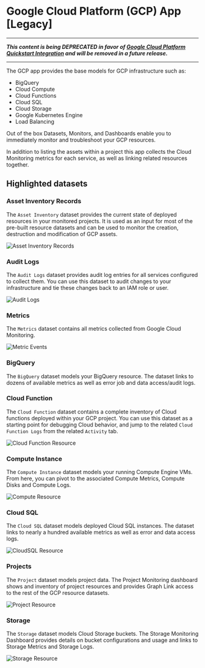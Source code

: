 # Google Cloud Platform (GCP) App [Legacy]

---

***This content is being DEPRECATED in favor of [Google Cloud Platform Quickstart Integration](https://docs.observeinc.com/en/latest/content/integrations/gcp/quickstart.html) and will be removed in a future release.***

---

The GCP app provides the base models for GCP infrastructure such as:

- BigQuery
- Cloud Compute
- Cloud Functions
- Cloud SQL
- Cloud Storage
- Google Kubernetes Engine
- Load Balancing

  
Out of the box Datasets, Monitors, and Dashboards enable you to immediately monitor and troubleshoot your GCP resources.

In addition to listing the assets within a project this app collects the Cloud Monitoring metrics for each service, as well as linking related resources together.

## Highlighted datasets

### Asset Inventory Records
The `Asset Inventory` dataset provides the current state of deployed resources in your monitored projects.  It is used as an input for most of the pre-built resource datasets and can be used to monitor the creation, destruction and modification of GCP assets.

![Asset Inventory Records](https://assets.observeinc.com/icons/apps/terraform-observe-google/Asset-Inventory-Events.png "Asset Inventory Records")
### Audit Logs

The `Audit Logs` dataset provides audit log entries for all services configured to collect them. You can use this dataset to audit changes to your infrastructure and tie these changes back to an IAM role or user.

![Audit Logs](https://assets.observeinc.com/icons/apps/terraform-observe-google/Audit-Log-Events.png "Audit Logs")

### Metrics

The `Metrics` dataset contains all metrics collected from Google Cloud Monitoring.

![Metric Events](https://assets.observeinc.com/icons/apps/terraform-observe-google/Metric-Events.png "Metric Events")

### BigQuery

The `BigQuery` dataset models your BigQuery resource.  The dataset links to dozens of available metrics as well as error job and data access/audit logs.


### Cloud Function

The `Cloud Function` dataset contains a complete inventory of Cloud functions deployed within your GCP project. You can use this dataset as a starting point for debugging Cloud behavior, and jump to the related `Cloud Function Logs` from the related `Activity` tab.

![Cloud Function Resource](https://assets.observeinc.com/icons/apps/terraform-observe-google/Cloud-Function-Resource.png "Cloud Function Resource")

### Compute Instance

The `Compute Instance` dataset models your running Compute Engine VMs. From here, you can pivot to the associated Compute Metrics, Compute Disks and Compute Logs.

![Compute Resource](https://assets.observeinc.com/icons/apps/terraform-observe-google/Cloud-Compute-Resource.png "Compute Resource")

### Cloud SQL

The `Cloud SQL` dataset models deployed Cloud SQL instances.  The dataset links to nearly a hundred available metrics as well as error and data access logs.

![CloudSQL Resource](https://assets.observeinc.com/icons/apps/terraform-observe-google/CloudSQL-Resource.png "CloudSQL Resource")

### Projects

The `Project` dataset models project data.  The Project Monitoring dashboard shows and inventory of project resources and provides Graph Link access to the rest of the GCP resource datasets.

![Project Resource](https://assets.observeinc.com/icons/apps/terraform-observe-google/Project-Resource.png "Project Resource")

### Storage

The `Storage` dataset models Cloud Storage buckets.  The Storage Monitoring Dashboard provides details on bucket configurations and usage and links to Storage Metrics and Storage Logs.

![Storage Resource](https://assets.observeinc.com/icons/apps/terraform-observe-google/Storage-Resource.png "Storage Resource")


